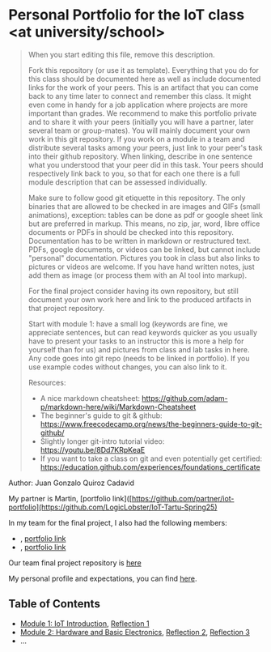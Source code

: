 # Personal Portfolio for the IoT class <at university/school>

> When you start editing this file, remove this description.
>
> Fork this repository (or use it as template).
> Everything that you do for this class should be documented here
> as well as include documented links for the work of your peers.
> This is an artifact that you can come back to any time later to
> connect and remember this class. It might even come in handy for
> a job application where projects are more important than grades. 
> We recommend to make this portfolio private and to share it with your peers
> (initially you will have a partner, later several team or group-mates).
> You will mainly document your own work in this git repository.
> If you work on a module in a team and distribute several tasks among your peers,
> just link to your peer's task into their github repository. When linking, describe
> in one sentence what you understood that your peer did in this task.
> Your peers should respectively link back to you, so that for each one
> there is a full module description that can be assessed individually.
> 
> Make sure to follow good git etiquette in this repository.
> The only binaries that are allowed to be checked in are images
> and GIFs (small animations), exception: tables can be done as pdf
> or google sheet link but are preferred in markup.
> This means, no zip, jar, word, libre office documents or PDFs in
> should be checked into this repository.
> Documentation has to be written in markdown or restructured text.
> PDFs, google documents, or videos can be linked,
> but cannot include "personal" documentation.
> Pictures you took in class but also links to pictures or videos are welcome.
> If you have hand written notes, just add them as image
> (or process them with an AI tool into markup).
>  
> For the final project consider having its own repository, but still document
> your own work here and link to the produced artifacts in that project repository.
>
> Start with module 1: have a small log (keywords are fine, we appreciate sentences, but can read keywords quicker as you usually have to present your tasks to an instructor this is more a help for yourself than for us) and pictures from class and lab tasks in here. 
> Any code goes into git repo (needs to be linked in portfolio). If you use example codes without changes, you can also link to it.
>
> Resources:
> - A nice markdown cheatsheet: https://github.com/adam-p/markdown-here/wiki/Markdown-Cheatsheet
> - The beginner's guide to git & github: https://www.freecodecamp.org/news/the-beginners-guide-to-git-github/
> - Slightly longer git-intro tutorial video: https://youtu.be/8Dd7KRpKeaE
> - If you want to take a class on git and even potentially get certified:
>   https://education.github.com/experiences/foundations_certificate

Author: Juan Gonzalo Quiroz Cadavid

My partner is Martin, [portfolio link]([https://github.com/partner/iot-portfolio](https://github.com/LogicLobster/IoT-Tartu-Spring25)

In my team for the final project, I also had the following members:
- <replace these pointy brackets with their full name>, [portfolio link](https://github.com/partner/iot-portfolio)
- <replace these pointy brackets with their full name>, [portfolio link](https://github.com/partner/iot-portfolio)

Our team final project repository is [here](https://github.com/somewhere/final-iot-project)

My personal profile and expectations, you can find [here](Module01/README.md#task-personal-profile).

## Table of Contents

- [Module 1: IoT Introduction](Module01/README.md), 
  [Reflection 1](Reflections/ref01.md)
- [Module 2: Hardware and Basic Electronics](Module02/README.md),
  [Reflection 2](Reflections/ref02.md), [Reflection 3](Reflections/ref03.md)
- ...


